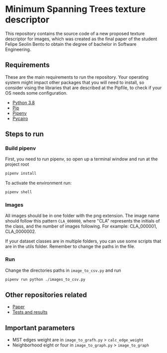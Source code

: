 # Minimum Spanning Trees texture descriptor

This repository contains the source code of a new proposed 
texture descriptor for images, which was created as the
final paper of the student Felipe Seolin Bento to obtain
the degree of bachelor in Software Engineering.

## Requirements

These are the main requirements to run the repository.
Your operating system might impact other packages that you will
need to install, so consider vising the libraries that are described
at the Pipfile, to check if your OS needs some configuration.

- [Python 3.8](https://www.python.org)
- [Pip](https://www.python.org)
- [Pipenv](https://pipenv.pypa.io)
- [Pycairo](https://pycairo.readthedocs.io/en/latest/getting_started.html)

## Steps to run

### Build pipenv
First, you need to run pipenv, so open up a terminal window
and run at the project root

```bash
pipenv install
```

To activate the environment run:

```bash
pipenv shell
```

### Images
All images should be in one folder with the png extension.
The image name should follow this pattern `CLA_000000`, 
where "CLA" represents the initials of the class,
and the number of images following. 
For example: CLA_000001, CLA_0000002.

If your dataset classes are in multiple folders, 
you can use some scripts that are in the utils folder. 
Remember to change the paths in the file.

### Run

Change the directories paths in `image_to_csv.py` and run

```bash
pipenv run python ./images_to_csv.py
```

## Other repositories related

- [Paper](https://github.com/felipeseolin/TCC)
- [Tests and results](https://github.com/felipeseolin/mst-texture-descriptor-tests)

## Important parameters

- MST edges weight are in `image_to_grafh.py` > `calc_edge_weight`
- Neighborhood eight or four in `image_to_graph.py` > `image_to_graph`